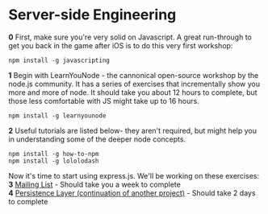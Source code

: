 # Server-side Engineering

**0** First, make sure you're very solid on Javascript. A great run-through to get you back in the game after iOS is to do this very first workshop:  
```shell
npm install -g javascripting
```

**1** Begin with LearnYouNode - the cannonical open-source workshop by the node.js community. It has a series of exercises that incrementally show you more and more of node. It should take you about 12 hours to complete, but those less comfortable with JS might take up to 16 hours.
```shell
npm install -g learnyounode
```

**2** Useful tutorials are listed below- they aren't required, but might help you in understanding some of the deeper node concepts.
```shell
npm install -g how-to-npm
npm install -g lololodash
```

Now it's time to start using express.js. We'll be working on these exercises:  
**3** [Mailing List](mailing_list.md) - Should take you a week to complete  
**4** [Persistence Layer (continuation of another project)](persistence_layer.md) - Should take 2 days to complete
